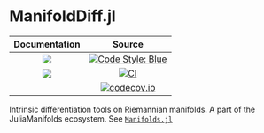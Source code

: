 # ManifoldDiff.jl

| **Documentation** | **Source** |
|:-----------------:|:----------------------:|
| [![](https://img.shields.io/badge/docs-stable-blue.svg)](https://juliamanifolds.github.io/ManifoldDiff.jl/stable/) | [![Code Style: Blue](https://img.shields.io/badge/code%20style-blue-4495d1.svg)](https://github.com/invenia/BlueStyle) |
| [![](https://img.shields.io/badge/docs-dev-blue.svg)](https://juliamanifolds.github.io/ManifoldDiff.jl/latest/) | [![CI](https://github.com/JuliaManifolds/ManifoldDiff.jl/workflows/CI/badge.svg)](https://github.com/JuliaManifolds/ManifoldDiff.jl/actions?query=workflow%3ACI+branch%3Amain) |
| | [![codecov.io](http://codecov.io/github/JuliaManifolds/ManifoldDiff.jl/coverage.svg?branch=main)](https://codecov.io/gh/JuliaManifolds/ManifoldDiff.jl/) |

Intrinsic differentiation tools on Riemannian manifolds. A part of the JuliaManifolds ecosystem.
See [`Manifolds.jl`](https://github.com/JuliaManifolds/Manifolds.jl)
